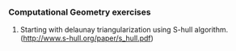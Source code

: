 ### Computational Geometry exercises

1. Starting with delaunay triangularization using S-hull algorithm. (http://www.s-hull.org/paper/s_hull.pdf)